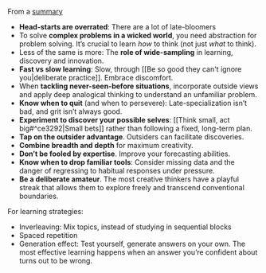 From a [summary](https://readingraphics.com/book-summary-range-why-generalists-triumph-in-a-specialized-world/)

- **Head-starts are overrated**: There are a lot of late-bloomers
- To solve **complex problems in a wicked world**, you need abstraction for problem solving. It’s crucial to learn _how_ to think (not just _what_ to think).
- Less of the same is more: The **role of wide-sampling** in learning, discovery and innovation.
- **Fast vs slow learning**: Slow, through [[Be so good they can't ignore you|deliberate practice]]. Embrace discomfort.
- When **tackling never-seen-before situations**, incorporate outside views and apply deep analogical thinking to understand an unfamiliar problem.
- **Know when to quit** (and when to persevere): Late-specialization isn’t bad, and grit isn’t always good. 
- **Experiment to discover your possible selves**: [[Think small, act big#^ce3292|Small bets]] rather than following a fixed, long-term plan.
- **Tap on the outsider advantage**. Outsiders can facilitate discoveries.
- **Combine breadth and depth** for maximum creativity.
- **Don’t be fooled by expertise**. Improve your forecasting abilities.
- **Know when to drop familiar tools**: Consider missing data and the danger of regressing to habitual responses under pressure.
- **Be a deliberate amateur**. The most creative thinkers have a playful streak that allows them to explore freely and transcend conventional boundaries.

For learning strategies:
- Inverleaving: Mix topics, instead of studying in sequential blocks
- Spaced repetition
- Generation effect: Test yourself, generate answers on your own. The most effective learning happens when an answer you’re confident about turns out to be wrong.